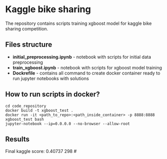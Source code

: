# Kaggle bike sharing

The repository contains scripts training xgboost model for kaggle bike sharing competition.


## Files structure
- **initial_preprocessing.ipynb** - notebook with scripts for initial data preprocessing
- **train_xgboost.ipynb** - notebook with scripts for xgboost model training
- **Dockrefile** - contains all command to create docker container ready to run jupyter notebooks with solutions


## How to run scripts in docker?
    cd code_repository
    docker build -t xgboost_test .
    docker run -it <path_to_repo>:<path_inside_container> -p 8888:8888 xgboost_test bash
    jupyter-notebook --ip=0.0.0.0 --no-browser --allow-root

## Results

Final kaggle score: 0.40737
298 #
